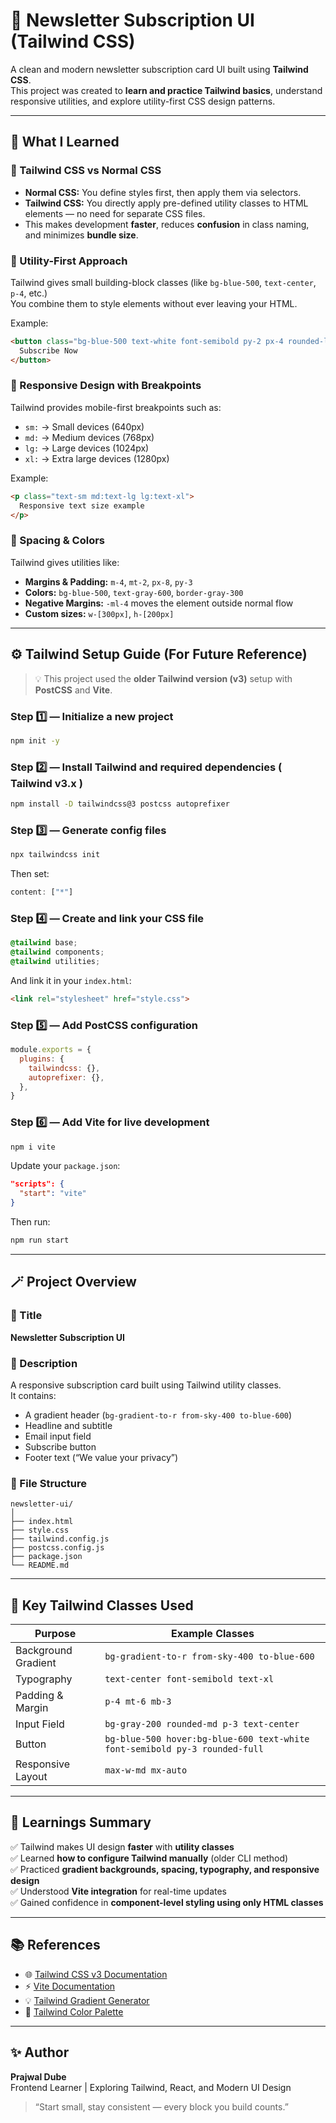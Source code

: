 # 📨 Newsletter Subscription UI (Tailwind CSS)

A clean and modern newsletter subscription card UI built using **Tailwind CSS**.  
This project was created to **learn and practice Tailwind basics**, understand responsive utilities, and explore utility-first CSS design patterns.

---

## 🧠 What I Learned

### 🔹 Tailwind CSS vs Normal CSS
- **Normal CSS:** You define styles first, then apply them via selectors.
- **Tailwind CSS:** You directly apply pre-defined utility classes to HTML elements — no need for separate CSS files.
- This makes development **faster**, reduces **confusion** in class naming, and minimizes **bundle size**.

### 🔹 Utility-First Approach
Tailwind gives small building-block classes (like `bg-blue-500`, `text-center`, `p-4`, etc.)  
You combine them to style elements without ever leaving your HTML.

Example:
```html
<button class="bg-blue-500 text-white font-semibold py-2 px-4 rounded-lg">
  Subscribe Now
</button>
```

### 🔹 Responsive Design with Breakpoints
Tailwind provides mobile-first breakpoints such as:
- `sm:` → Small devices (640px)
- `md:` → Medium devices (768px)
- `lg:` → Large devices (1024px)
- `xl:` → Extra large devices (1280px)

Example:
```html
<p class="text-sm md:text-lg lg:text-xl">
  Responsive text size example
</p>
```

### 🔹 Spacing & Colors
Tailwind gives utilities like:
- **Margins & Padding:** `m-4`, `mt-2`, `px-8`, `py-3`
- **Colors:** `bg-blue-500`, `text-gray-600`, `border-gray-300`
- **Negative Margins:** `-ml-4` moves the element outside normal flow
- **Custom sizes:** `w-[300px]`, `h-[200px]`

---

## ⚙️ Tailwind Setup Guide (For Future Reference)

> 💡 This project used the **older Tailwind version (v3)** setup with **PostCSS** and **Vite**.

### Step 1️⃣ — Initialize a new project
```bash
npm init -y
```

### Step 2️⃣ — Install Tailwind and required dependencies  (  Tailwind v3.x  ) 
```bash
npm install -D tailwindcss@3 postcss autoprefixer
```

### Step 3️⃣ — Generate config files
```bash
npx tailwindcss init
```
Then set:
```js
content: ["*"]
```

### Step 4️⃣ — Create and link your CSS file
```css
@tailwind base;
@tailwind components;
@tailwind utilities;
```
And link it in your `index.html`:
```html
<link rel="stylesheet" href="style.css">
```

### Step 5️⃣ — Add PostCSS configuration
```js
module.exports = {
  plugins: {
    tailwindcss: {},
    autoprefixer: {},
  },
}
```

### Step 6️⃣ — Add Vite for live development
```bash
npm i vite
```
Update your `package.json`:
```json
"scripts": {
  "start": "vite"
}
```
Then run:
```bash
npm run start
```

---

## 🪄 Project Overview

### 🔹 Title
**Newsletter Subscription UI**

### 🔹 Description
A responsive subscription card built using Tailwind utility classes.  
It contains:
- A gradient header (`bg-gradient-to-r from-sky-400 to-blue-600`)
- Headline and subtitle
- Email input field
- Subscribe button
- Footer text (“We value your privacy”)

### 🔹 File Structure
```
newsletter-ui/
│
├── index.html
├── style.css
├── tailwind.config.js
├── postcss.config.js
├── package.json
└── README.md
```

---

## 🧱 Key Tailwind Classes Used

| Purpose | Example Classes |
|----------|----------------|
| Background Gradient | `bg-gradient-to-r from-sky-400 to-blue-600` |
| Typography | `text-center font-semibold text-xl` |
| Padding & Margin | `p-4 mt-6 mb-3` |
| Input Field | `bg-gray-200 rounded-md p-3 text-center` |
| Button | `bg-blue-500 hover:bg-blue-600 text-white font-semibold py-3 rounded-full` |
| Responsive Layout | `max-w-md mx-auto` |

---

## 📘 Learnings Summary

✅ Tailwind makes UI design **faster** with **utility classes**  
✅ Learned **how to configure Tailwind manually** (older CLI method)  
✅ Practiced **gradient backgrounds, spacing, typography, and responsive design**  
✅ Understood **Vite integration** for real-time updates  
✅ Gained confidence in **component-level styling using only HTML classes**

---

## 📚 References

- 🌐 [Tailwind CSS v3 Documentation](https://v3.tailwindcss.com/docs)
- ⚡ [Vite Documentation](https://vitejs.dev/)
- 💡 [Tailwind Gradient Generator](https://tailwindcss-gradients.vercel.app/)
- 🎨 [Tailwind Color Palette](https://tailwindcss.com/docs/customizing-colors)

---

## ✨ Author

**Prajwal Dube**  
Frontend Learner | Exploring Tailwind, React, and Modern UI Design  
> “Start small, stay consistent — every block you build counts.”
